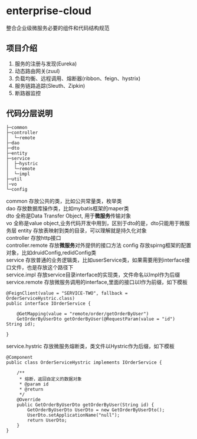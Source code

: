 # enterprise-cloud
整合企业级微服务必要的组件和代码结构规范

## 项目介绍
1. 服务的注册与发现(Eureka)
2. 动态路由网关(zuul)
3. 负载均衡、远程调用、熔断器(ribbon、feign、hystrix)
4. 服务链路追踪(Sleuth、Zipkin)
5. 断路器监控

## 代码分层说明
~~~
├─common
├─controller
│  └─remote
├─dao
├─dto
├─entity
├─service
│  ├─hystric
│  └─remote
│  └─impl
├─util
│─vo
└─config
~~~
common 存放公共的类，比如公共常量类，枚举类    
dao 存放数据库操作类，比如mybatis框架的maper类  
dto 全称是Data Transfer Object, 用于**微服务**传输对象   
vo 全称是value object,业务代码开发中用到，区别于dto的是，dto只能用于微服务层
entity 存放表映射到类的目录，可以理解就是持久化对象  
controller 存放http接口  
controller.remote 存放**微服务**对外提供的接口方法
config 存放spirng框架的配置对象，比如druidConfig,redidConfig类  
service 存放普通的业务逻辑类，比如userService类，如果需要用到interface接口文件，也是存放这个路径下  
service.impl 存放service目录interface的实现类，文件命名以Impl作为后缀   
service.remote 存放微服务调用的interface,里面的接口以I作为前缀，如下模板   
~~~
@FeignClient(value = "SERVICE-TWO", fallback = OrderServiceHystric.class)
public interface IOrderService {

    @GetMapping(value = "remote/order/getOrderByUser")
    GetOrderByUserDto getOrderByUser(@RequestParam(value = "id") String id);

}
~~~
service.hystric 存放微服务熔断类，类文件以Hystric作为后缀，如下模板   
~~~
@Component
public class OrderServiceHystric implements IOrderService {

    /**
     * 熔断，返回自定义的数据对象
     * @param id
     * @return
     */
    @Override
    public GetOrderByUserDto getOrderByUser(String id) {
        GetOrderByUserDto UserDto = new GetOrderByUserDto();
        UserDto.setApplicationName("null");
        return UserDto;
    }
}
~~~
